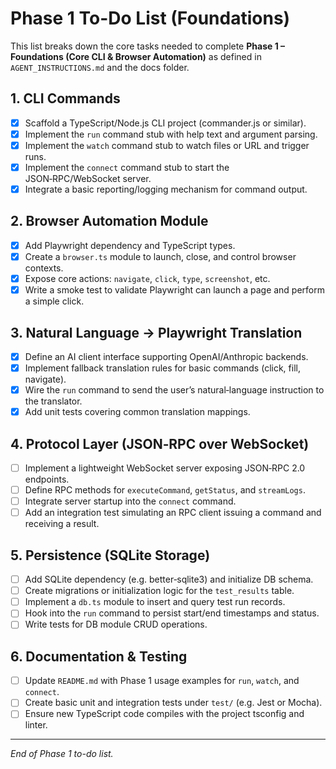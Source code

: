 # Phase 1 To-Do List (Foundations)

This list breaks down the core tasks needed to complete **Phase 1 – Foundations (Core CLI & Browser Automation)** as defined in `AGENT_INSTRUCTIONS.md` and the docs folder.

## 1. CLI Commands
+ [x] Scaffold a TypeScript/Node.js CLI project (commander.js or similar).
+ [x] Implement the `run` command stub with help text and argument parsing.
+ [x] Implement the `watch` command stub to watch files or URL and trigger runs.
+ [x] Implement the `connect` command stub to start the JSON‑RPC/WebSocket server.
+ [x] Integrate a basic reporting/logging mechanism for command output.

## 2. Browser Automation Module
+ [x] Add Playwright dependency and TypeScript types.
+ [x] Create a `browser.ts` module to launch, close, and control browser contexts.
+ [x] Expose core actions: `navigate`, `click`, `type`, `screenshot`, etc.
+ [x] Write a smoke test to validate Playwright can launch a page and perform a simple click.

## 3. Natural Language → Playwright Translation
+ [x] Define an AI client interface supporting OpenAI/Anthropic backends.
+ [x] Implement fallback translation rules for basic commands (click, fill, navigate).
+ [x] Wire the `run` command to send the user’s natural‑language instruction to the translator.
+ [x] Add unit tests covering common translation mappings.

## 4. Protocol Layer (JSON‑RPC over WebSocket)
- [ ] Implement a lightweight WebSocket server exposing JSON‑RPC 2.0 endpoints.
- [ ] Define RPC methods for `executeCommand`, `getStatus`, and `streamLogs`.
- [ ] Integrate server startup into the `connect` command.
- [ ] Add an integration test simulating an RPC client issuing a command and receiving a result.

## 5. Persistence (SQLite Storage)
- [ ] Add SQLite dependency (e.g. better‑sqlite3) and initialize DB schema.
- [ ] Create migrations or initialization logic for the `test_results` table.
- [ ] Implement a `db.ts` module to insert and query test run records.
- [ ] Hook into the `run` command to persist start/end timestamps and status.
- [ ] Write tests for DB module CRUD operations.

## 6. Documentation & Testing
- [ ] Update `README.md` with Phase 1 usage examples for `run`, `watch`, and `connect`.
- [ ] Create basic unit and integration tests under `test/` (e.g. Jest or Mocha).
- [ ] Ensure new TypeScript code compiles with the project tsconfig and linter.

---

_End of Phase 1 to-do list._
